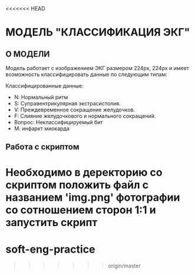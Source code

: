 <<<<<<< HEAD
# МОДЕЛЬ "КЛАССИФИКАЦИЯ ЭКГ" #

## О МОДЕЛИ ## 

Модель работает с изображением ЭКГ размером 224px, 224px и имеет возможность классифицировать данные по следующим типам: 

Классифицированные данные:
* N: Нормальный ритм
* S: Суправентрикулярная экстрасистолия.
* V: Преждевременное сокращение желудочков.
* F: Слияние желудочкового и нормального сокращений.
* Вопрос: Неклассифицируемый бит
* М: инфаркт миокарда

## Работа с скриптом ##

Необходимо в деректорию со скриптом положить файл с названием 'img.png' фотографии со сотношением сторон 1:1 и запустить скрипт
=======
# soft-eng-practice
>>>>>>> origin/master
